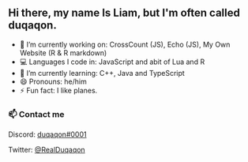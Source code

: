 ## Hi there, my name Is Liam, but I'm often called duqaqon.

- 🔭 I’m currently working on: CrossCount (JS), Echo (JS), My Own Website (R & R markdown)
- 💻 Languages I code in: JavaScript and abit of Lua and R
- 🌱 I’m currently learning: C++, Java and TypeScript
- 😄 Pronouns: he/him
- ⚡ Fun fact: I like planes.

### 📫 Contact me

Discord: [duqaqon#0001](https://discordapp.com/users/389805816863260679)

Twitter: [@RealDuqaqon](https://twitter.com/RealDuqaqon)
